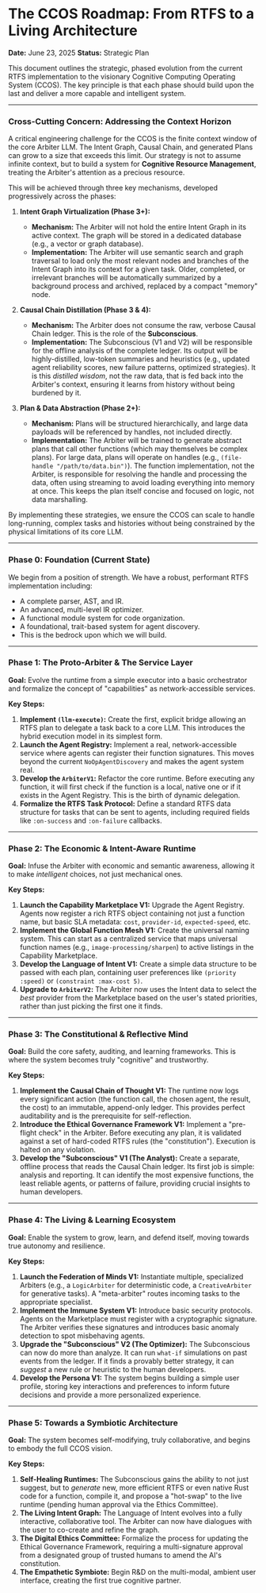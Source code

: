# The CCOS Roadmap: From RTFS to a Living Architecture

**Date:** June 23, 2025
**Status:** Strategic Plan

This document outlines the strategic, phased evolution from the current RTFS implementation to the visionary Cognitive Computing Operating System (CCOS). The key principle is that each phase should build upon the last and deliver a more capable and intelligent system.

---

### **Cross-Cutting Concern: Addressing the Context Horizon**

A critical engineering challenge for the CCOS is the finite context window of the core Arbiter LLM. The Intent Graph, Causal Chain, and generated Plans can grow to a size that exceeds this limit. Our strategy is not to assume infinite context, but to build a system for **Cognitive Resource Management**, treating the Arbiter's attention as a precious resource.

This will be achieved through three key mechanisms, developed progressively across the phases:

1.  **Intent Graph Virtualization (Phase 3+):**
    *   **Mechanism:** The Arbiter will not hold the entire Intent Graph in its active context. The graph will be stored in a dedicated database (e.g., a vector or graph database).
    *   **Implementation:** The Arbiter will use semantic search and graph traversal to load only the most relevant nodes and branches of the Intent Graph into its context for a given task. Older, completed, or irrelevant branches will be automatically summarized by a background process and archived, replaced by a compact "memory" node.

2.  **Causal Chain Distillation (Phase 3 & 4):**
    *   **Mechanism:** The Arbiter does not consume the raw, verbose Causal Chain ledger. This is the role of the **Subconscious**.
    *   **Implementation:** The Subconscious (V1 and V2) will be responsible for the offline analysis of the complete ledger. Its output will be highly-distilled, low-token summaries and heuristics (e.g., updated agent reliability scores, new failure patterns, optimized strategies). It is this *distilled wisdom*, not the raw data, that is fed back into the Arbiter's context, ensuring it learns from history without being burdened by it.

3.  **Plan & Data Abstraction (Phase 2+):**
    *   **Mechanism:** Plans will be structured hierarchically, and large data payloads will be referenced by handles, not included directly.
    *   **Implementation:** The Arbiter will be trained to generate abstract plans that call other functions (which may themselves be complex plans). For large data, plans will operate on handles (e.g., `(file-handle "/path/to/data.bin")`). The function implementation, not the Arbiter, is responsible for resolving the handle and processing the data, often using streaming to avoid loading everything into memory at once. This keeps the plan itself concise and focused on logic, not data marshalling.

By implementing these strategies, we ensure the CCOS can scale to handle long-running, complex tasks and histories without being constrained by the physical limitations of its core LLM.

---

### **Phase 0: Foundation (Current State)**

We begin from a position of strength. We have a robust, performant RTFS implementation including:
*   A complete parser, AST, and IR.
*   An advanced, multi-level IR optimizer.
*   A functional module system for code organization.
*   A foundational, trait-based system for agent discovery.
*   This is the bedrock upon which we will build.

---

### **Phase 1: The Proto-Arbiter & The Service Layer**

**Goal:** Evolve the runtime from a simple executor into a basic orchestrator and formalize the concept of "capabilities" as network-accessible services.

**Key Steps:**
1.  **Implement `(llm-execute)`:** Create the first, explicit bridge allowing an RTFS plan to delegate a task back to a core LLM. This introduces the hybrid execution model in its simplest form.
2.  **Launch the Agent Registry:** Implement a real, network-accessible service where agents can register their function signatures. This moves beyond the current `NoOpAgentDiscovery` and makes the agent system real.
3.  **Develop the `ArbiterV1`:** Refactor the core runtime. Before executing any function, it will first check if the function is a local, native one or if it exists in the Agent Registry. This is the birth of dynamic delegation.
4.  **Formalize the RTFS Task Protocol:** Define a standard RTFS data structure for tasks that can be sent to agents, including required fields like `:on-success` and `:on-failure` callbacks.

---

### **Phase 2: The Economic & Intent-Aware Runtime**

**Goal:** Infuse the Arbiter with economic and semantic awareness, allowing it to make *intelligent* choices, not just mechanical ones.

**Key Steps:**
1.  **Launch the Capability Marketplace V1:** Upgrade the Agent Registry. Agents now register a rich RTFS object containing not just a function name, but basic SLA metadata: `cost`, `provider-id`, `expected-speed`, etc.
2.  **Implement the Global Function Mesh V1:** Create the universal naming system. This can start as a centralized service that maps universal function names (e.g., `image-processing/sharpen`) to active listings in the Capability Marketplace.
3.  **Develop the Language of Intent V1:** Create a simple data structure to be passed with each plan, containing user preferences like `(priority :speed)` or `(constraint :max-cost 5)`.
4.  **Upgrade to `ArbiterV2`:** The Arbiter now uses the Intent data to select the *best* provider from the Marketplace based on the user's stated priorities, rather than just picking the first one it finds.

---

### **Phase 3: The Constitutional & Reflective Mind**

**Goal:** Build the core safety, auditing, and learning frameworks. This is where the system becomes truly "cognitive" and trustworthy.

**Key Steps:**
1.  **Implement the Causal Chain of Thought V1:** The runtime now logs every significant action (the function call, the chosen agent, the result, the cost) to an immutable, append-only ledger. This provides perfect auditability and is the prerequisite for self-reflection.
2.  **Introduce the Ethical Governance Framework V1:** Implement a "pre-flight check" in the Arbiter. Before executing any plan, it is validated against a set of hard-coded RTFS rules (the "constitution"). Execution is halted on any violation.
3.  **Develop the "Subconscious" V1 (The Analyst):** Create a separate, offline process that reads the Causal Chain ledger. Its first job is simple: analysis and reporting. It can identify the most expensive functions, the least reliable agents, or patterns of failure, providing crucial insights to human developers.

---

### **Phase 4: The Living & Learning Ecosystem**

**Goal:** Enable the system to grow, learn, and defend itself, moving towards true autonomy and resilience.

**Key Steps:**
1.  **Launch the Federation of Minds V1:** Instantiate multiple, specialized Arbiters (e.g., a `LogicArbiter` for deterministic code, a `CreativeArbiter` for generative tasks). A "meta-arbiter" routes incoming tasks to the appropriate specialist.
2.  **Implement the Immune System V1:** Introduce basic security protocols. Agents on the Marketplace must register with a cryptographic signature. The Arbiter verifies these signatures and introduces basic anomaly detection to spot misbehaving agents.
3.  **Upgrade the "Subconscious" V2 (The Optimizer):** The Subconscious can now do more than analyze. It can run `what-if` simulations on past events from the ledger. If it finds a provably better strategy, it can *suggest* a new rule or heuristic to the human developers.
4.  **Develop the Persona V1:** The system begins building a simple user profile, storing key interactions and preferences to inform future decisions and provide a more personalized experience.

---

### **Phase 5: Towards a Symbiotic Architecture**

**Goal:** The system becomes self-modifying, truly collaborative, and begins to embody the full CCOS vision.

**Key Steps:**
1.  **Self-Healing Runtimes:** The Subconscious gains the ability to not just suggest, but to *generate* new, more efficient RTFS or even native Rust code for a function, compile it, and propose a "hot-swap" to the live runtime (pending human approval via the Ethics Committee).
2.  **The Living Intent Graph:** The Language of Intent evolves into a fully interactive, collaborative tool. The Arbiter can now have dialogues with the user to co-create and refine the graph.
3.  **The Digital Ethics Committee:** Formalize the process for updating the Ethical Governance Framework, requiring a multi-signature approval from a designated group of trusted humans to amend the AI's constitution.
4.  **The Empathetic Symbiote:** Begin R&D on the multi-modal, ambient user interface, creating the first true cognitive partner.
